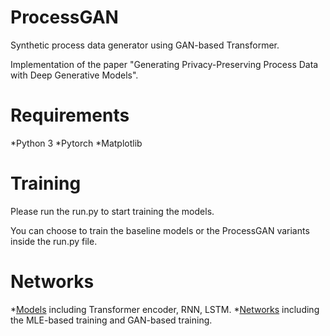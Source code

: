 # ProcessGAN
Synthetic process data generator using GAN-based Transformer.

Implementation of the paper "Generating Privacy-Preserving Process Data with Deep Generative Models".

# Requirements
*Python 3
*Pytorch
*Matplotlib

# Training
Please run the run.py to start training the models.

You can choose to train the baseline models or the ProcessGAN variants inside the run.py file.

# Networks
*[Models](https://github.com/raaachli/ProcessGAN/tree/main/models) including Transformer encoder, RNN, LSTM.
*[Networks](https://github.com/raaachli/ProcessGAN/tree/main/nets) including the MLE-based training and GAN-based training.
